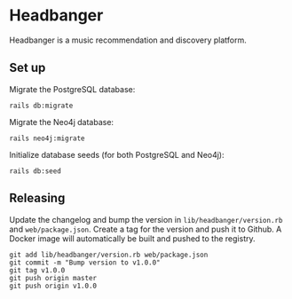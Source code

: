 # Headbanger

Headbanger is a music recommendation and discovery platform.

## Set up

Migrate the PostgreSQL database:

```
rails db:migrate
```

Migrate the Neo4j database:

```
rails neo4j:migrate
```

Initialize database seeds (for both PostgreSQL and Neo4j):

```
rails db:seed
```

## Releasing

Update the changelog and bump the version in `lib/headbanger/version.rb` and `web/package.json`.
Create a tag for the version and push it to Github.
A Docker image will automatically be built and pushed to the registry.

```
git add lib/headbanger/version.rb web/package.json
git commit -m "Bump version to v1.0.0"
git tag v1.0.0
git push origin master
git push origin v1.0.0
```
